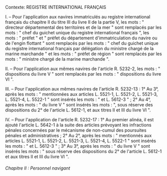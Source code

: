 Contexte: REGISTRE INTERNATIONAL FRANÇAIS

I. – Pour l'application aux navires immatriculés au registre international français du chapitre II du titre III du livre II de la partie V, les mots : " directeur départemental des territoires et de la mer " sont remplacés par les mots : " chef du guichet unique du registre international français ", les mots : " préfet " et " préfet du département d'immatriculation du navire ou de l'engin flottant " sont remplacés par les mots : " chef du guichet unique du registre international français par délégation du ministre chargé de la marine marchande " et les mots : " préfet de région " sont remplacés par les mots : " ministre chargé de la marine marchande ".

II. – Pour l'application aux mêmes navires de l'article R. 5232-2, les mots : " dispositions du livre V " sont remplacés par les mots : " dispositions du livre VI ".

III. – Pour l'application aux mêmes navires de l'article R. 5232-13 : 1° Au 3°, après les mots : " mentionnées aux articles L. 5521-1, L. 5521-2, L. 5521-3, L. 5521-4, L. 5522-1 " sont insérés les mots : " et L. 5612-3 " ; 2° Au 4°, après les mots : " du livre V " sont insérés les mots : ", sous réserve des dispositions du 2° de l'article L. 5612-1, et aux titres II et III du livre VI ".

IV. – Pour l'application de l'article R. 5232-17 : 1° Au premier alinéa, il est ajouté l'article L. 5642-1 à la suite des articles prévoyant les infractions pénales concernées par le mécanisme de non-cumul des poursuites pénales et administratives ; 2° Au 2°, après les mots : " mentionnés aux articles L. 5521-1, L. 5521-2, L. 5521-3, L. 5521-4, L. 5522-1 " sont insérés les mots : " et L. 5612-3 " ; 3° Au 3°, après les mots : " du livre V " sont insérés les mots : " sous réserve des dispositions du 2° de l'article L. 5612-1 et aux titres II et III du livre VI ".

###### Chapitre II : Personnel navigant